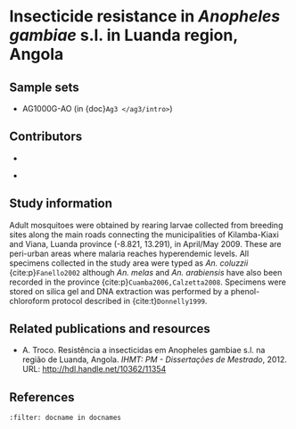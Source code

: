 # Insecticide resistance in *Anopheles gambiae* s.l. in Luanda region, Angola

## Sample sets

* AG1000G-AO (in {doc}`Ag3 </ag3/intro>`)

## Contributors

* ```{include} /people/atroco.md
  ```
* ```{include} /people/jpinto.md
  ```

## Study information

Adult mosquitoes were obtained by rearing larvae collected from breeding sites along the main roads connecting the municipalities of Kilamba-Kiaxi and Viana, Luanda province (-8.821, 13.291), in April/May 2009.
These are peri-urban areas where malaria reaches hyperendemic levels.
All specimens collected in the study area were typed as *An. coluzzii* {cite:p}`Fanello2002` although *An. melas* and *An. arabiensis* have also been recorded in the province {cite:p}`Cuamba2006,Calzetta2008`.
Specimens were stored on silica gel and DNA extraction was performed by a phenol-chloroform protocol described in {cite:t}`Donnelly1999`.

## Related publications and resources

* A. Troco. Resistência a insecticidas em Anopheles gambiae s.l. na região de Luanda, Angola. *IHMT: PM - Dissertações de Mestrado*, 2012. URL: http://hdl.handle.net/10362/11354

## References

```{bibliography}
:filter: docname in docnames
```
